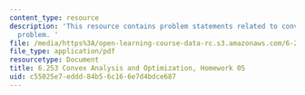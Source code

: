 ```yaml
---
content_type: resource
description: 'This resource contains problem statements related to convex programming
  problem. '
file: /media/https%3A/open-learning-course-data-rc.s3.amazonaws.com/6-253-convex-analysis-and-optimization-spring-2012/c55025e7eddd84b56c166e7d4bdce687_MIT6_253S12_hw05.pdf
file_type: application/pdf
resourcetype: Document
title: 6.253 Convex Analysis and Optimization, Homework 05
uid: c55025e7-eddd-84b5-6c16-6e7d4bdce687
---
```

